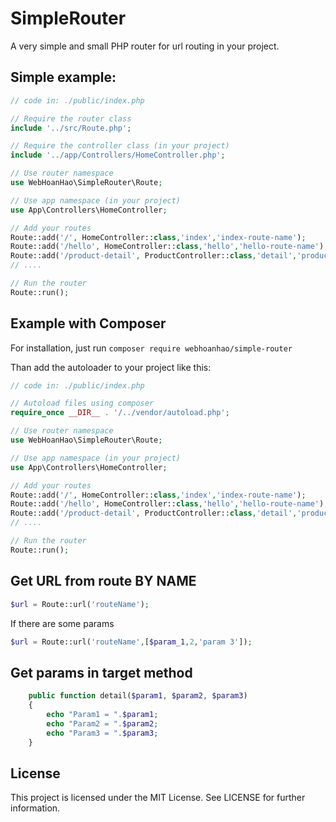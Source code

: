 # SimpleRouter
A very simple and small PHP router for url routing in your project.

## Simple example:
```php
// code in: ./public/index.php

// Require the router class
include '../src/Route.php';

// Require the controller class (in your project)
include '../app/Controllers/HomeController.php';

// Use router namespace
use WebHoanHao\SimpleRouter\Route;

// Use app namespace (in your project)
use App\Controllers\HomeController;

// Add your routes
Route::add('/', HomeController::class,'index','index-route-name');
Route::add('/hello', HomeController::class,'hello','hello-route-name');
Route::add('/product-detail', ProductController::class,'detail','product-detail');
// ....

// Run the router
Route::run();
```

## Example with Composer  
For installation, just run 
`composer require webhoanhao/simple-router`

Than add the autoloader to your project like this:
```php
// code in: ./public/index.php

// Autoload files using composer
require_once __DIR__ . '/../vendor/autoload.php';

// Use router namespace
use WebHoanHao\SimpleRouter\Route;

// Use app namespace (in your project)
use App\Controllers\HomeController;

// Add your routes
Route::add('/', HomeController::class,'index','index-route-name');
Route::add('/hello', HomeController::class,'hello','hello-route-name');
Route::add('/product-detail', ProductController::class,'detail','product-detail');
// ....

// Run the router
Route::run();
```

## Get URL from route BY NAME
```php
$url = Route::url('routeName');
```
If there are some params
```php
$url = Route::url('routeName',[$param_1,2,'param 3']);
```

## Get params in target method

```php
    public function detail($param1, $param2, $param3)
    {
        echo "Param1 = ".$param1;
        echo "Param2 = ".$param2;
        echo "Param3 = ".$param3;
    }
```

## License
This project is licensed under the MIT License. See LICENSE for further information.